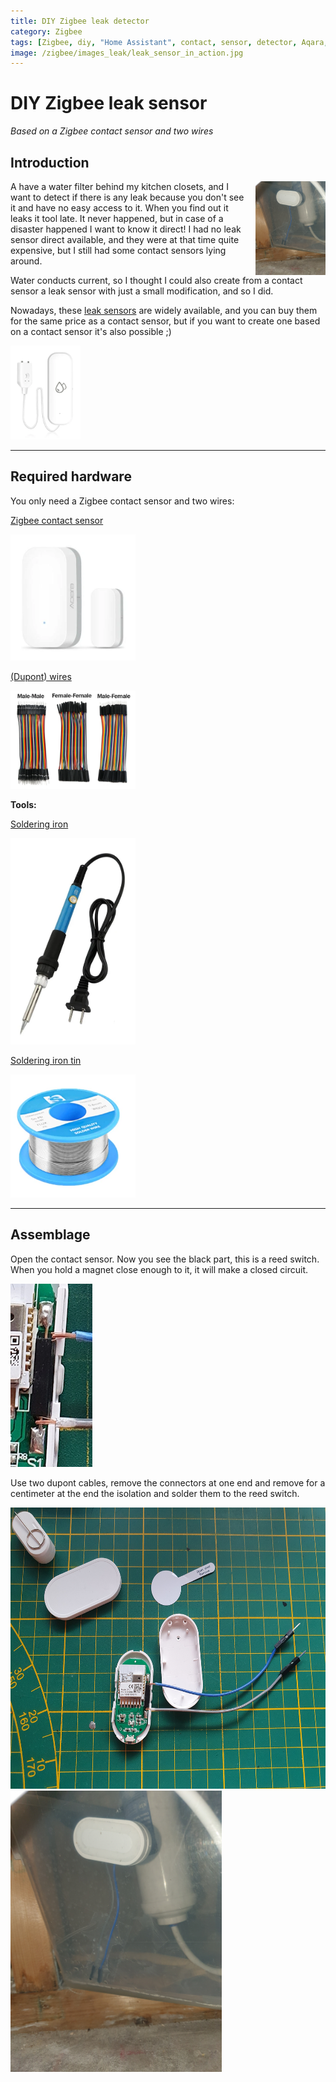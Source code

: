```yaml
---
title: DIY Zigbee leak detector
category: Zigbee
tags: [Zigbee, diy, "Home Assistant", contact, sensor, detector, Aqara, leak]
image: /zigbee/images_leak/leak_sensor_in_action.jpg
---
```


# DIY Zigbee leak sensor
*Based on a Zigbee contact sensor and two wires*

## Introduction

<img src="images_leak/leak_sensor_in_action.jpg" alt="diy Zigbee leak sensor" height="150px" style="margin-left:15px;float:right"/>
A have a water filter behind my kitchen closets, and I want to detect if there is any leak because you don't see it and have no easy access to it. When you find out it leaks it tool late. It never happened, but in case of a disaster happened I want to know it direct!
I had no leak sensor direct available, and they were at that time quite expensive, but I still had some contact sensors lying around. 

Water conducts current, so I thought I could also create from a contact sensor a leak sensor with just a small modification, and so I did.

Nowadays, these [leak sensors](../buy/smart_home_best_buy_tips#leak-sensor) are widely available, and you can buy them for the same price as a contact sensor, but if you want to create one based on a contact sensor it's also possible ;) 

<a href="../buy/smart_home_best_buy_tips#leak-sensor">
<img src="../buy/images_zigbee/leak_sensor.webp" alt="leak sensor" height="150px" /></a>

---

## Required hardware

You only need a Zigbee contact sensor and two wires:

[Zigbee contact sensor](../buy/smart_home_best_buy_tips#contact-sensor)

<a href="../buy/smart_home_best_buy_tips#contact-sensor">
<img src="../buy/images_zigbee/zigbee_contact_sensor_aqara.webp" alt="contact sensor" width="200px">
</a>

[(Dupont) wires](../buy/esphome_diy#dupont)

<a href="../buy/esphome_diy#dupont">
<img src="../esphome/images/dupont_cable_mix.webp" alt="Dupont male to male wires" width="200px"/></a>

**Tools:**

[Soldering iron](../buy/esphome_diy#soldering-iron)

<a href="../buy/esphome_diy#soldering-iron">
<img src="../esphome/images/soldering_iron.webp" alt="soldering iron" width="200px"/></a>

[Soldering iron tin](../buy/esphome_diy#soldering-tin-wire)

<a href="../buy/esphome_diy#soldering-tin-wire">
<img src="../esphome/images/soldering_tin_wire.png" alt="soldering tin wire" width="200px"/></a>

---

## Assemblage

Open the contact sensor. Now you see the black part, this is a reed switch.
When you hold a magnet close enough to it, it will make a closed circuit.

<img src="images_leak/leak_sensor_reed_switch.jpg" alt="reed switch"/>

Use two dupont cables, remove the connectors at one end and remove for a centimeter at the end the isolation 
and solder them to the reed switch.

<img src="images_leak/leak_sensor_assemblage.jpg" alt="diy Zigbee leak sensor assemblage" height="450px"/>

<img src="images_leak/leak_sensor_in_action.jpg" alt="diy Zigbee leak sensor in action" height="450px"/>